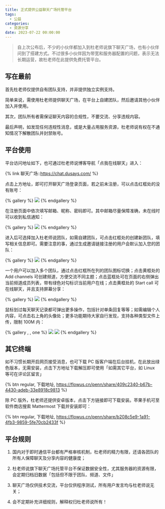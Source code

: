 ```yaml
---
title: 正式提供公益聊天广场托管平台
tags:
  - 公益
categories:
  - 资源分享
date: 2023-07-22 00:00:00
---
```


> 自上次公布后，不少的小伙伴都加入到杜老师说旗下聊天广场，也有小伙伴问到了搭建方式。不过很多小伙伴因为带宽和服务器配置的问题，表示无法长期运营，故杜老师在此提供免费托管平台。

<!-- more -->

## 写在最前

首先杜老师仅提供自有团队支持，并非提供独立实例支持。

简单来说，需使用杜老师提供聊天广场，在平台上自建团队，然后邀请其他小伙伴加入并使用。

其次，团队所有者需保证聊天内容的合规性，不要交流、分享违规内容。

最后声明，如发现任何违规性消息，或是大量占用服务资源，杜老师说有权在不通知情况下解散团队并封禁账号。

## 平台使用

平台访问地址如下，也可通过杜老师说博客导航「点我在线聊天」进入：

{% link 聊天广场::https://chat.dusays.com/ %}

点击上方地址，即可打开聊天广场登录页面，若之前未注册，可以点击红框处的没有账号：

{% gallery %}
![](https://cdn.dusays.com/2023/07/608-1.jpg)
{% endgallery %}

在注册页面中依次填写邮箱、昵称、密码即可。其中邮箱尽量保障准确，未在线时可以收到私信通知：

{% gallery %}
![](https://cdn.dusays.com/2023/07/608-2.jpg)
{% endgallery %}

进入后可选择加入杜老师说团队，如需自建团队，可点击红框处的创建新团队，填写相关信息即可。需要注意的事，通过生成邀请链接注册的用户会默认加入您的团队：

{% gallery %}
![](https://cdn.dusays.com/2023/07/608-3.jpg)
{% endgallery %}

一个用户可以加入多个团队，通过点击红框所在列的团队图标切换；点击黄框处的 Add channels 可创建频道，方便交流不同主题；点击蓝框处可在页面的右侧弹出当前频道成员列表，带有绿色对勾标识当前用户在线；点击黄框处的 Start call 可在线聊天，并且支持屏幕分享：

{% gallery %}
![](https://cdn.dusays.com/2023/07/608-4.jpg)
{% endgallery %}

鼠标划过每天聊天记录都可弹出更多操作，包括针对单条回复等等；如需编辑个人内容，可点击右上角的头像处；更多功能期待大家自行发现，支持各种类型文件上传，限制 100M 内：

{% gallery , , one %}
![](https://cdn.dusays.com/2023/07/608-5.jpg)
![](https://cdn.dusays.com/2023/07/608-6.jpg)
{% endgallery %}

## 其它终端

如不习惯长期开启网页接受消息，也可下载 PC 版客户端在后台挂机，在此放出绿色版本，无需安装，点击下方地址下载解压即可使用「如需其它平台，如 Linux 等可在评论区留言」

{% btn regular, 下载地址, https://flowus.cn/penn/share/409c2340-b67b-4430-adeb-33e8918c9813 %}

除 PC 版外，杜老师还提供安卓版本，点击下方链接即可下载安装。苹果手机可至软件商店搜索 Mattermost 下载并安装即可：

{% btn regular, 下载地址, https://flowus.cn/penn/share/b208c5e9-1a91-4fb3-9859-5fe70cb2433f %}

## 平台规则

1. 国内对于即时通信平台都有严格审核机制，杜老师的精力有限，还请各团队的所有人保障聊天及分享内容的健康度；

2. 杜老师说旗下聊天广场托管平台不保证数据安全性，尤其服务器的资源有限，会定期归档旧数据「包括但不限于团队、频道、文件」

3. 聊天广场仅供技术交流，平台仅供程序测试，所有用户发言均与杜老师说无关；

4. 会不定期补充详细规则，解释权归杜老师说所有！